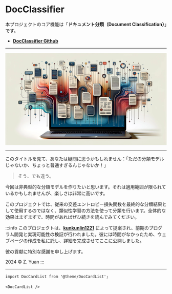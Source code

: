 # DocClassifier

本プロジェクトのコア機能は「**ドキュメント分類（Document Classification）**」です。

- [**DocClassifier Github**](https://github.com/DocsaidLab/DocClassifier)

---

![title](./resources/title.jpg)

---

このタイトルを見て、あなたは疑問に思うかもしれません：「ただの分類モデルじゃないか、ちょっと普通すぎるんじゃないか！」

> そう、でも違う。

今回は非典型的な分類モデルを作りたいと思います。それは適用範囲が限られているかもしれませんが、楽しさは非常に高いです。

このプロジェクトでは、従来の交差エントロピー損失関数を最終的な分類結果として使用するのではなく、類似性学習の方法を使って分類を行います。全体的な効果はまずまずで、時間があればぜひ続きを読んでみてください。

:::info
このプロジェクトは、[**kunkunlin1221**](https://github.com/kunkunlin1221) によって提案され、前期のプログラム開発と実現可能性の検証が行われました。彼には時間がなかったため、ウェブページの作成を私に託し、詳細を完成させてここに公開しました。

彼の貢献に特別な感謝を申し上げます。

2024 © Z. Yuan
:::

---

```mdx-code-block
import DocCardList from '@theme/DocCardList';

<DocCardList />
```
